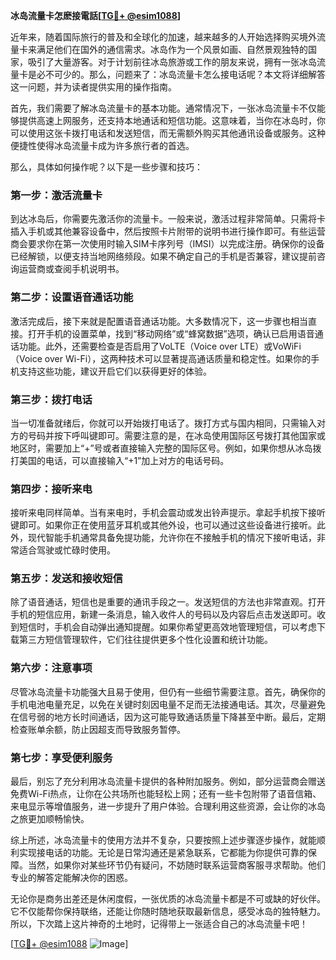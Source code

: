 **冰岛流量卡怎麽接電話[[TG💪+ @esim1088](https://t.me/s/esim1088)]**

近年来，随着国际旅行的普及和全球化的加速，越来越多的人开始选择购买境外流量卡来满足他们在国外的通信需求。冰岛作为一个风景如画、自然景观独特的国家，吸引了大量游客。对于计划前往冰岛旅游或工作的朋友来说，拥有一张冰岛流量卡是必不可少的。那么，问题来了：冰岛流量卡怎么接电话呢？本文将详细解答这一问题，并为读者提供实用的操作指南。

首先，我们需要了解冰岛流量卡的基本功能。通常情况下，一张冰岛流量卡不仅能够提供高速上网服务，还支持本地通话和短信功能。这意味着，当你在冰岛时，你可以使用这张卡拨打电话和发送短信，而无需额外购买其他通讯设备或服务。这种便捷性使得冰岛流量卡成为许多旅行者的首选。

那么，具体如何操作呢？以下是一些步骤和技巧：

### **第一步：激活流量卡**
到达冰岛后，你需要先激活你的流量卡。一般来说，激活过程非常简单。只需将卡插入手机或其他兼容设备中，然后按照卡片附带的说明书进行操作即可。有些运营商会要求你在第一次使用时输入SIM卡序列号（IMSI）以完成注册。确保你的设备已经解锁，以便支持当地网络频段。如果不确定自己的手机是否兼容，建议提前咨询运营商或查阅手机说明书。

### **第二步：设置语音通话功能**
激活完成后，接下来就是配置语音通话功能。大多数情况下，这一步骤也相当直接。打开手机的设置菜单，找到“移动网络”或“蜂窝数据”选项，确认已启用语音通话功能。此外，还需要检查是否启用了VoLTE（Voice over LTE）或VoWiFi（Voice over Wi-Fi），这两种技术可以显著提高通话质量和稳定性。如果你的手机支持这些功能，建议开启它们以获得更好的体验。

### **第三步：拨打电话**
当一切准备就绪后，你就可以开始拨打电话了。拨打方式与国内相同，只需输入对方的号码并按下呼叫键即可。需要注意的是，在冰岛使用国际区号拨打其他国家或地区时，需要加上“+”号或者直接输入完整的国际区号。例如，如果你想从冰岛拨打美国的电话，可以直接输入“+1”加上对方的电话号码。

### **第四步：接听来电**
接听来电同样简单。当有来电时，手机会震动或发出铃声提示。拿起手机按下接听键即可。如果你正在使用蓝牙耳机或其他外设，也可以通过这些设备进行接听。此外，现代智能手机通常具备免提功能，允许你在不接触手机的情况下接听电话，非常适合驾驶或忙碌时使用。

### **第五步：发送和接收短信**
除了语音通话，短信也是重要的通讯手段之一。发送短信的方法也非常直观。打开手机的短信应用，新建一条消息，输入收件人的号码以及内容后点击发送即可。收到短信时，手机会自动弹出通知提醒。如果你希望更高效地管理短信，可以考虑下载第三方短信管理软件，它们往往提供更多个性化设置和统计功能。

### **第六步：注意事项**
尽管冰岛流量卡功能强大且易于使用，但仍有一些细节需要注意。首先，确保你的手机电池电量充足，以免在关键时刻因电量不足而无法接通电话。其次，尽量避免在信号弱的地方长时间通话，因为这可能导致通话质量下降甚至中断。最后，定期检查账单余额，防止因超支而导致服务暂停。

### **第七步：享受便利服务**
最后，别忘了充分利用冰岛流量卡提供的各种附加服务。例如，部分运营商会赠送免费Wi-Fi热点，让你在公共场所也能轻松上网；还有一些卡包附带了语音信箱、来电显示等增值服务，进一步提升了用户体验。合理利用这些资源，会让你的冰岛之旅更加顺畅愉快。

综上所述，冰岛流量卡的使用方法并不复杂，只要按照上述步骤逐步操作，就能顺利实现接电话的功能。无论是日常沟通还是紧急联系，它都能为你提供可靠的保障。当然，如果你对某些环节仍有疑问，不妨随时联系运营商客服寻求帮助。他们专业的解答定能解决你的困惑。

无论你是商务出差还是休闲度假，一张优质的冰岛流量卡都是不可或缺的好伙伴。它不仅能帮你保持联络，还能让你随时随地获取最新信息，感受冰岛的独特魅力。所以，下次踏上这片神奇的土地时，记得带上一张适合自己的冰岛流量卡吧！

[[TG💪+ @esim1088](https://t.me/s/esim1088) ![Image](https://i.postimg.cc/4NQfJmqS/Snipaste-2025-05-13-00-14-12.png)]